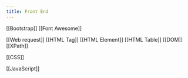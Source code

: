```yaml
---
title: Front End
---
```

[[Bootstrap]]
[[Font Awesome]]

[[Web request]]
[[HTML Tag]]
[[HTML Element]]
[[HTML Table]]
[[DOM]]
[[XPath]]

[[CSS]]

[[JavaScript]]